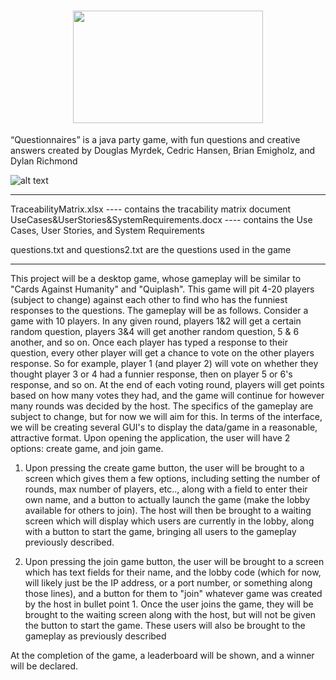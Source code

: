 # <div style="text-align:center"><img src ="https://github.com/dmyrdek/csc380project/blob/master/src/main/resources/full_logo.png" width="303.25" height="179.5"/></div>

“Questionnaires” is a java party game, with fun questions and creative answers
created by Douglas Myrdek, Cedric Hansen, Brian Emigholz, and Dylan Richmond

![alt text](https://i.imgur.com/Ef0Haut.png)

---------------------------------------------------------------------------------------------------------------

TraceabilityMatrix.xlsx ---- contains the tracability matrix document
UseCases&UserStories&SystemRequirements.docx ---- contains the Use Cases, User Stories, and System Requirements

questions.txt and questions2.txt are the questions used in the game


---------------------------------------------------------------------------------------------------------------

This project will be a desktop game, whose gameplay will be similar to "Cards Against Humanity" and "Quiplash". This game will pit 4-20 players (subject to change) against each other to find who has the funniest responses to the questions. The gameplay will be as follows. Consider a game with 10 players. In any given round, players 1&2 will get a certain random question, players 3&4 will get another random question, 5 & 6 another, and so on. Once each player has typed a response to their question, every other player will get a chance to vote on the other players response. So for example, player 1 (and player 2) will vote on whether they thought player 3 or 4 had a funnier response, then on player 5 or 6's response, and so on. At the end of each voting round, players will get points based on how many votes they had, and the game will continue for however many rounds was decided by the host. The specifics of the gameplay are subject to change, but for now we will aim for this.
	In terms of the interface, we will be creating several GUI's to display the data/game in a reasonable, attractive format. Upon opening the application, the user will have 2 options: create game, and join game.

1.	Upon pressing the create game button, the user will be brought to a screen which gives them a few options, including setting the number of rounds, max number of players, etc.., along with a field to enter their own name, and a button to actually launch the game (make the lobby available for others to join). The host will then be brought to a waiting screen which will display which users are currently in the lobby, along with a button to start the game, bringing all users to the gameplay previously described.

2. 	Upon pressing the join game button, the user will be brought to a screen which has text fields for their name, and the lobby code (which for now, will likely just be the IP address, or a port number, or something along those lines), and a button for them to "join" whatever game was created by the host in bullet point 1. Once the user joins the game, they will be brought to the waiting screen along with the host, but will not be given the button to start the game. These users will also be brought to the gameplay as previously described

At the completion of the game, a leaderboard will be shown, and a winner will be declared. 
